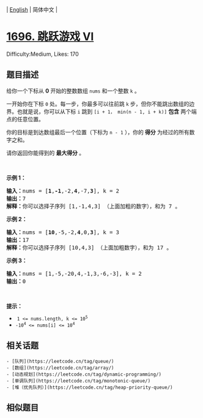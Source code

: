
| [English](README_EN.md) | 简体中文 |

# [1696. 跳跃游戏 VI](https://leetcode.cn/problems/jump-game-vi/)
Difficulty:Medium, Likes: 170

## 题目描述

<p>给你一个下标从 <strong>0</strong> 开始的整数数组 <code>nums</code> 和一个整数 <code>k</code> 。</p>

<p>一开始你在下标 <code>0</code> 处。每一步，你最多可以往前跳 <code>k</code> 步，但你不能跳出数组的边界。也就是说，你可以从下标 <code>i</code> 跳到 <code>[i + 1， min(n - 1, i + k)]</code> <strong>包含</strong> 两个端点的任意位置。</p>

<p>你的目标是到达数组最后一个位置（下标为 <code>n - 1</code> ），你的 <strong>得分</strong> 为经过的所有数字之和。</p>

<p>请你返回你能得到的 <strong>最大得分</strong> 。</p>

<p> </p>

<p><strong>示例 1：</strong></p>

<pre>
<b>输入：</b>nums = [<strong>1</strong>,<strong>-1</strong>,-2,<strong>4</strong>,-7,<strong>3</strong>], k = 2
<b>输出：</b>7
<b>解释：</b>你可以选择子序列 [1,-1,4,3] （上面加粗的数字），和为 7 。
</pre>

<p><strong>示例 2：</strong></p>

<pre>
<strong>输入：</strong>nums = [<strong>10</strong>,-5,-2,<strong>4</strong>,0,<strong>3</strong>], k = 3
<b>输出：</b>17
<b>解释：</b>你可以选择子序列 [10,4,3] （上面加粗数字），和为 17 。
</pre>

<p><strong>示例 3：</strong></p>

<pre>
<b>输入：</b>nums = [1,-5,-20,4,-1,3,-6,-3], k = 2
<b>输出：</b>0
</pre>

<p> </p>

<p><strong>提示：</strong></p>

<ul>
	<li> <code>1 <= nums.length, k <= 10<sup>5</sup></code></li>
	<li><code>-10<sup>4</sup> <= nums[i] <= 10<sup>4</sup></code></li>
</ul>


## 相关话题

    - [队列](https://leetcode.cn/tag/queue/)
    - [数组](https://leetcode.cn/tag/array/)
    - [动态规划](https://leetcode.cn/tag/dynamic-programming/)
    - [单调队列](https://leetcode.cn/tag/monotonic-queue/)
    - [堆（优先队列）](https://leetcode.cn/tag/heap-priority-queue/)

## 相似题目

